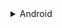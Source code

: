 <details>
<summary>Android</summary>



1. For Permission Handle:
  
  <a href="https://pub.dev/packages/permission_handler" target="_blank">Follow this</a>






</details>

